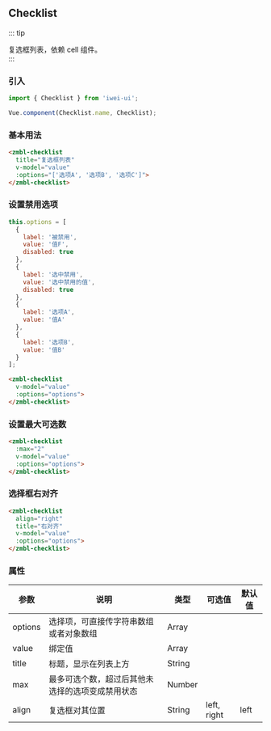 ## Checklist
::: tip
<div>复选框列表，依赖 cell 组件。</div>
:::

### 引入

```javascript
import { Checklist } from 'iwei-ui';

Vue.component(Checklist.name, Checklist);
```

### 基本用法
```html
<zmbl-checklist
  title="复选框列表"
  v-model="value"
  :options="['选项A', '选项B', '选项C']">
</zmbl-checklist>
```

### 设置禁用选项
```javascript
this.options = [
  {
    label: '被禁用',
    value: '值F',
    disabled: true
  },
  {
    label: '选中禁用',
    value: '选中禁用的值',
    disabled: true
  },
  {
    label: '选项A',
    value: '值A'
  },
  {
    label: '选项B',
    value: '值B'
  }
];
```
```html
<zmbl-checklist
  v-model="value"
  :options="options">
</zmbl-checklist>
```
### 设置最大可选数
```html
<zmbl-checklist
  :max="2"
  v-model="value"
  :options="options">
</zmbl-checklist>
```
### 选择框右对齐
```html
<zmbl-checklist
  align="right"
  title="右对齐"
  v-model="value"
  :options="options">
</zmbl-checklist>
```
### 属性
| 参数            | 说明                        | 类型           | 可选值              | 默认值       |
|-----------------|--------------------------|--------------------|---------------|----------|
| options         | 选择项，可直接传字符串数组或者对象数组               | Array       |       |        |
| value          | 绑定值              | Array        |        |               |
| title              | 标题，显示在列表上方           | String    |  |    |
| max             | 最多可选个数，超过后其他未选择的选项变成禁用状态              | Number           |             |           |
| align              | 复选框对其位置           | String          | left, right          | left             |
